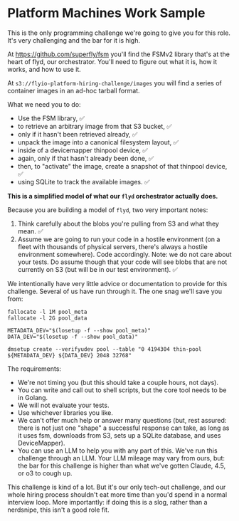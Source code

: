 # Platform Machines Work Sample

This is the only programming challenge we're going to give you for this role. It's very challenging and the bar for it is high.

At https://github.com/superfly/fsm you'll find the FSMv2 library that's at the heart of flyd, our orchestrator. You'll need to figure out what it is, how it works, and how to use it.

At `s3://flyio-platform-hiring-challenge/images` you will find a series of container images in an ad-hoc tarball format.

What we need you to do:
- Use the FSM library, ✅
- to retrieve an arbitrary image from that S3 bucket, ✅
- only if it hasn't been retrieved already, ✅
- unpack the image into a canonical filesystem layout, ✅
- inside of a devicemapper thinpool device, ✅
- again, only if that hasn't already been done, ✅
- then, to "activate" the image, create a snapshot of that thinpool device, ✅
- using SQLite to track the available images. ✅

**This is a simplified model of what our `flyd` orchestrator actually does.**

Because you are building a model of `flyd`, two very important notes:

1. Think carefully about the blobs you're pulling from S3 and what they mean. ✅
2. Assume we are going to run your code in a hostile environment (on a fleet with thousands of physical servers, there's always a hostile environment somewhere). Code accordingly. Note: we do not care about your tests. Do assume though that your code will see blobs that are not currently on S3 (but will be in our test environment). ✅

We intentionally have very little advice or documentation to provide for this challenge. Several of us have run through it. The one snag we'll save you from:
```
fallocate -l 1M pool_meta
fallocate -l 2G pool_data

METADATA_DEV="$(losetup -f --show pool_meta)"
DATA_DEV="$(losetup -f --show pool_data)"

dmsetup create --verifyudev pool --table "0 4194304 thin-pool ${METADATA_DEV} ${DATA_DEV} 2048 32768"
```

The requirements:

- We're not timing you (but this should take a couple hours, not days).
- You can write and call out to shell scripts, but the core tool needs to be in Golang.
- We will not evaluate your tests.
- Use whichever libraries you like.
- We can't offer much help or answer many questions (but, rest assured: there is not just one "shape" a successful response can take, as long as it uses fsm, downloads from S3, sets up a SQLite database, and uses DeviceMapper).
- You can use an LLM to help you with any part of this. We've run this challenge through an LLM. Your LLM mileage may vary from ours, but: the bar for this challenge is higher than what we've gotten Claude, 4.5, or o3 to cough up.

This challenge is kind of a lot. But it's our only tech-out challenge, and our whole hiring process shouldn't eat more time than you'd spend in a normal interview loop. More importantly: if doing this is a slog, rather than a nerdsnipe, this isn't a good role fit.
